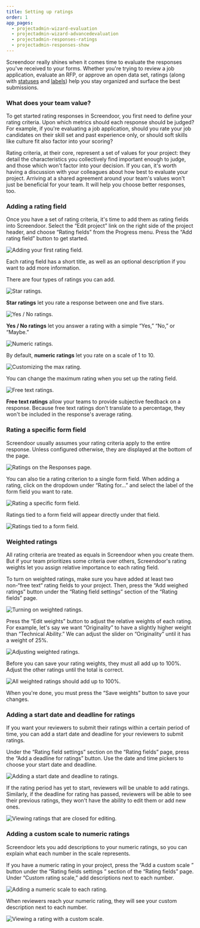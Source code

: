 ```yaml
---
title: Setting up ratings
order: 1
app_pages:
  - projectadmin-wizard-evaluation
  - projectadmin-wizard-advancedevaluation
  - projectadmin-responses-ratings
  - projectadmin-responses-show
---
```


Screendoor really shines when it comes time to evaluate the responses you've received to your forms. Whether you're trying to review a job application, evaluate an RFP, or approve an open data set, ratings (along with [statuses](/articles/screendoor/responses/using_statuses.html) and [labels](/articles/screendoor/responses/using_labels.html)) help you stay organized and surface the best submissions.

### What does your team value?

To get started rating responses in Screendoor, you first need to define your rating criteria. Upon which metrics should each response should be judged? For example, if you're evaluating a job application, should you rate your job candidates on their skill set and past experience only, or should soft skills like culture fit also factor into your scoring?

Rating criteria, at their core, represent a set of values for your project: they detail the characteristics you collectively find important enough to judge, and those which won't factor into your decision. If you can, it's worth having a discussion with your colleagues about how best to evaluate your project. Arriving at a shared agreement around your team's values won't just be beneficial for your team. It will help you choose better responses, too.

### Adding a rating field

Once you have a set of rating criteria, it's time to add them as rating fields into Screendoor. Select the &ldquo;Edit project&rdquo; link on the right side of the project header, and choose &ldquo;Rating fields&rdquo; from the Progress menu. Press the &ldquo;Add rating field&rdquo; button to get started.

![Adding your first rating field.](../images/rating_setup_1.png)

Each rating field has a short title, as well as an optional description if you want to add more information.

There are four types of ratings you can add.

![Star ratings.](../images/rating_setup_star.png)

**Star ratings** let you rate a response between one and five stars.

![Yes / No ratings.](../images/rating_setup_yesno.png)

**Yes / No ratings** let you answer a rating with a simple &ldquo;Yes,&rdquo; &ldquo;No,&rdquo; or &ldquo;Maybe.&rdquo;

![Numeric ratings.](../images/rating_setup_numeric.png)

By default, **numeric ratings** let you rate on a scale of 1 to 10.

![Customizing the max rating.](../images/rating_setup_numeric_adjust.png)

You can change the maximum rating when you set up the rating field.

![Free text ratings.](../images/rating_setup_text.png)

**Free text ratings** allow your teams to provide subjective feedback on a response. Because free text ratings don't translate to a percentage, they won't be included in the response's average rating.

### Rating a specific form field

Screendoor usually assumes your rating criteria apply to the entire response. Unless configured otherwise, they are displayed at the bottom of the page.

![Ratings on the Responses page.](../images/rating_setup_2.png)

You can also tie a rating criterion to a single form field. When adding a rating,  click on the dropdown under &ldquo;Rating for&hellip;&rdquo; and select the label of the form field you want to rate.

![Rating a specific form field.](../images/rating_setup_3.png)

Ratings tied to a form field will appear directly under that field.

![Ratings tied to a form field.](../images/rating_setup_4.png)

### Weighted ratings

All rating criteria are treated as equals in Screendoor when you create them. But if your team prioritizes some criteria over others, Screendoor's rating weights let you assign relative importance to each rating field.

To turn on weighted ratings, make sure you have added at least two non-&ldquo;free text&ldquo; rating fields to your project. Then, press the &ldquo;Add weighed ratings&rdquo; button under the &ldquo;Rating field settings&rdquo; section of the &ldquo;Rating fields&rdquo; page.

![Turning on weighted ratings.](../images/rating_setup_5.png)

Press the &ldquo;Edit weights&rdquo; button to adjust the relative weights of each rating. For example, let's say we want &ldquo;Originality&rdquo; to have a slightly higher weight than &ldquo;Technical Ability.&rdquo; We can adjust the slider on &ldquo;Originality&rdquo; until it has a weight of 25%.

![Adjusting weighted ratings.](../images/rating_setup_6.png)

Before you can save your rating weights, they must all add up to 100%. Adjust the other ratings until the total is correct.

![All weighted ratings should add up to 100%.](../images/rating_setup_7.png)

When you're done, you must press the &ldquo;Save weights&rdquo; button to save your changes.

### Adding a start date and deadline for ratings

If you want your reviewers to submit their ratings within a certain period of time, you can add a start date and deadline for your reviewers to submit ratings.

Under the &ldquo;Rating field settings&rdquo; section on the &ldquo;Rating fields&rdquo; page, press the &ldquo;Add a deadline for ratings&rdquo; button. Use the date and time pickers to choose your start date and deadline.

![Adding a start date and deadline to ratings.](../images/rating_setup_8.png)

If the rating period has yet to start, reviewers will be unable to add ratings. Similarly, if the deadline for rating has passed, reviewers will be able to see their previous ratings, they won't have the ability to edit them or add new ones.

![Viewing ratings that are closed for editing.](../images/rating_setup_9.png)

### Adding a custom scale to numeric ratings

Screendoor lets you add descriptions to your numeric ratings, so you can explain what each number in the scale represents.

If you have a numeric rating in your project, press the &ldquo;Add a custom scale &rdquo; button under the &ldquo;Rating fields settings &rdquo; section of the &ldquo;Rating fields&rdquo; page. Under &ldquo;Custom rating scale,&rdquo; add descriptions next to each number.

![Adding a numeric scale to each rating.](../images/rating_setup_10.png)

When reviewers reach your numeric rating, they will see your custom description next to each number.

![Viewing a rating with a custom scale.](../images/rating_setup_11.png)
